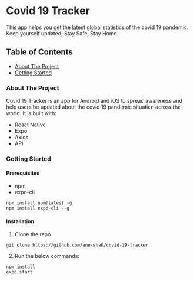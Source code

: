 # Covid 19 Tracker

This app helps you get the latest global statistics of the covid 19 pandemic. Keep yourself updated, Stay Safe, Stay Home.



## Table of Contents

 * [About The Project](#about-the-project)
 * [Getting Started](#getting-started)



### About The Project

Covid 19 Tracker is an app for Android and iOS to spread awareness and help users be updated about the covid 19 pandemic situation across the world. It is built with:

- React Native
- Expo
- Axios
- API


	
### Getting Started

#### Prerequisites

- npm
- expo-cli

```
npm install npm@latest -g
npm install expo-cli --g
```

#### Installation

1. Clone the repo

```
git clone https://github.com/anu-shaK/covid-19-tracker
```

2. Run the below commands:

```
npm install
expo start
```

